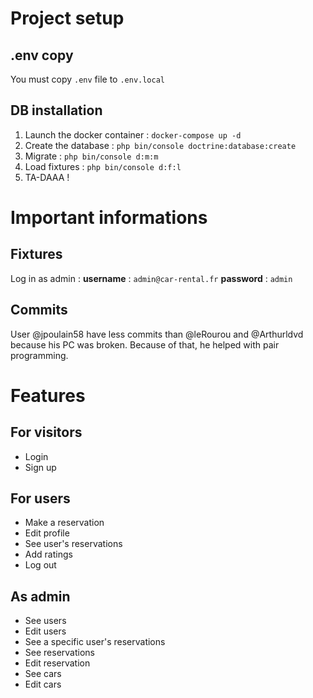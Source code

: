 # Project setup
## .env copy
You must copy `.env` file to `.env.local`
## DB installation
1. Launch the docker container : `docker-compose up -d`
2. Create the database : `php bin/console doctrine:database:create`
3. Migrate : `php bin/console d:m:m`
4. Load fixtures : `php bin/console d:f:l`
5. TA-DAAA !
# Important informations
## Fixtures
Log in as admin :
**username** : `admin@car-rental.fr`
**password** : `admin`
## Commits
User @jpoulain58 have less commits than @leRourou and @Arthurldvd because his PC was broken. 
Because of that, he helped with pair programming.
# Features
## For visitors
- Login
- Sign up
## For users
- Make a reservation
- Edit profile
- See user's reservations
- Add ratings
- Log out
## As admin
- See users
- Edit users
- See a specific user's reservations
- See reservations
- Edit reservation
- See cars
- Edit cars

